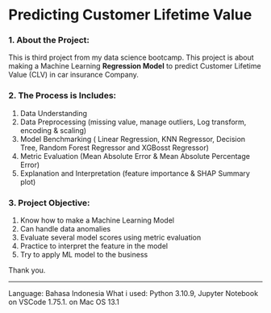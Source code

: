 <h1>Predicting Customer Lifetime Value</h1>

### **1. About the Project:**

This is third project from my data science bootcamp. This project is about making a Machine Learning **Regression Model** to predict Customer Lifetime Value (CLV) in car insurance Company. 

### **2. The Process is Includes:**
1. Data Understanding 
2. Data Preprocessing (missing value, manage outliers, Log transform, encoding & scaling)
3. Model Benchmarking ( Linear Regression, KNN Regressor, Decision Tree, Random Forest Regressor and XGBosst Regressor)
4. Metric Evaluation (Mean Absolute Error & Mean Absolute Percentage Error)
5. Explanation and Interpretation (feature importance & SHAP Summary plot)

### **3. Project Objective:**
1. Know how to make a Machine Learning Model
1. Can handle data anomalies
2. Evaluate several model scores using metric evaluation
3. Practice to interpret the feature in the model
4. Try to apply ML model to the business

Thank you.
***

Language: Bahasa Indonesia
What i used: Python 3.10.9, Jupyter Notebook on VSCode 1.75.1. on Mac OS 13.1




